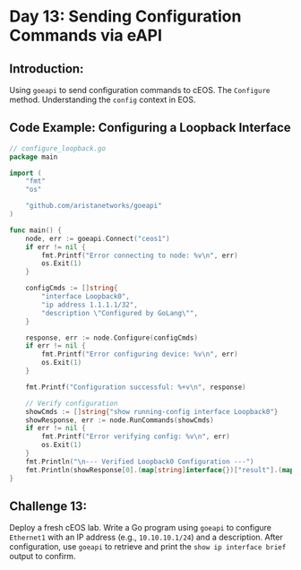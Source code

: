 # **Day 13: Sending Configuration Commands via eAPI**

## **Introduction:** 
Using `goeapi` to send configuration commands to cEOS. The `Configure` method. Understanding the `config` context in EOS.

## **Code Example: Configuring a Loopback Interface**

```go
// configure_loopback.go
package main

import (
    "fmt"
    "os"

    "github.com/aristanetworks/goeapi"
)

func main() {
    node, err := goeapi.Connect("ceos1")
    if err != nil {
        fmt.Printf("Error connecting to node: %v\n", err)
        os.Exit(1)
    }

    configCmds := []string{
        "interface Loopback0",
        "ip address 1.1.1.1/32",
        "description \"Configured by GoLang\"",
    }

    response, err := node.Configure(configCmds)
    if err != nil {
        fmt.Printf("Error configuring device: %v\n", err)
        os.Exit(1)
    }

    fmt.Printf("Configuration successful: %+v\n", response)

    // Verify configuration
    showCmds := []string{"show running-config interface Loopback0"}
    showResponse, err := node.RunCommands(showCmds)
    if err != nil {
        fmt.Printf("Error verifying config: %v\n", err)
        os.Exit(1)
    }
    fmt.Println("\n--- Verified Loopback0 Configuration ---")
    fmt.Println(showResponse[0].(map[string]interface{})["result"].(map[string]interface{})["output"])
}
```

## **Challenge 13:** 
Deploy a fresh cEOS lab. Write a Go program using `goeapi` to configure `Ethernet1` with an IP address (e.g., `10.10.10.1/24`) and a description. After configuration, use `goeapi` to retrieve and print the `show ip interface brief` output to confirm.

